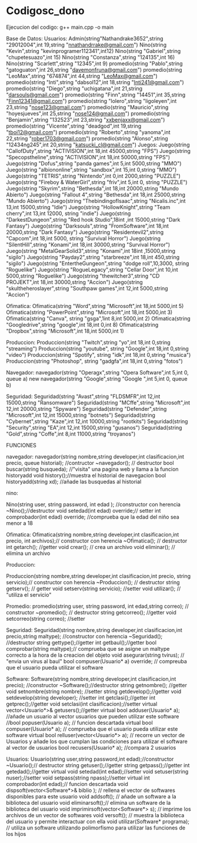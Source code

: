 # Codigosc_dono
Ejecucion del codigo: g++ main.cpp -o main


Base de Datos:
Usuarios:
 Admin(string"Nathandrake3652",string "29012004",int 19,string "nnathandrrake@gmail.com")
Nino(string "Kevin",string "kevinprogramer112341",int12)
 Nino(string "Gabriel",string "chupetesuazo",int 15)
 Nino(string "Constanza",string "124135",int 16)
 Nino(string "Scarlett",string "12345",int 9)
 promedio(string "Pablo",string "gatoguaton",int 26,string "davemonfruna@gmail.com")
 promedio(string "LeoMax",string "674874",int 44,string "LeoMax@gmail.com")
 promedio(string "Inti",string "dabsol12",int 18,string "Inti241@gmail.com")
 promedio(string "Diego",string "uchigatana",int 21,string "darsouls@gmail.com")
 promedio(string "Finn",string "14451",int 35,string "Finn12341@gmail.com")
 promedio(string "lolero",string "ligoleyen",int 23,string "nose123@gmail.com")
  promedio(string "Mauricio",string "hoyesjueves",int 25,string "nose124@gmail.com")
promedio(string "Benjamin",string "132523",int 23,string "xxbenjaxx@gmail.com")
   promedio(string "Vicente",string "deadgod",int 19,string "tboi12@gmail.com")
 promedio(string "Roberto",string "yanoma",int 22,string "rober1703@gmail.com")
   promedio(string "Alonso",string "12434ng245",int 20,string "katsucki_cl@gmail.com")
   Juegos: 
    Juego(string "CallofDuty",string "ACTIVISION",int 18,int 45000,string "FPS")
   Juego(string "Specopstheline",string "ACTIVISION",int 18,int 50000,string "FPS")
    Juego(string "Dofus",string "panda games",int 5,int 5000,string  "MMO")
    Juego(string "albiononline",string "sandbox",int 15,int 0,string  "MMO")
   Juego(string "TETRIS",string "Nintendo",int 0,int 2000,string  "PUZZLE")
    Juego(string "Fireboy & WaterGirl",string "friv",int 5,int 0, string "PUZZLE")
    Juego(string "Skyrim",string "Bethesda",int 18,int 20000,string  "Mundo Abierto")
    Juego(string "Fallout 4",string "Bethesda",int 18,int 25000,string  "Mundo Abierto")
    Juego(string "ThebindingofIsaac",string "Nicalis.inc",int 13,int 15000,string  "Idie")
    Juego(string "HollowKnight",string "Team cherry",int 13,int 12000, string "indie")
    Juego(string "DarkestDungeon",string "Red hook Studio",18int ,int 15000,string  "Dark Fantasy")
    Juego(string "Darksouls",string "FromSoftware",int 18,int 20000,string  "Dark Fantasy")
   Juego(string "Residentevil2",string "Capcom",int 18,int 5000, string "Survival Horror")
   Juego(string "SilentHill",string "Konami",int 18,int 30000,string  "Survival Horror")
    Juego(string "MetalGearSolid3",string "Konami",int 18int ,15000,string  "sigilo")
    Juego(string "Payday2",string "starbreeze",int 18,int 450,string  "sigilo")
    Juego(string "EntertheGungeon",string "dodge roll",10,3000, string "Roguelike")
   Juego(string "RogueLegacy",string "Cellar Door",int 10,int 5000,string  "Roguelike")
    Juego(string "thewitcher3",string "CD PROJEKT",int 18,int 30000,string  "Accion")
   Juego(string "skultheheroslayer",string "Southpaw games",int 12,int 5000,string  "Accion")

   Ofimatica:
   Ofimatica(string "Word",string  "Microsoft",int 18,int 5000,int 5)
   Ofimatica(string "PowerPoint",string  "Microsoft",int 18,int 5000,int 3)
   Ofimatica(string "Canva", string "gsga",1int 8,int 5000,int 2)
  Ofimatica(string "Googledrive",string "google",int 18,int 0,int 8)
   Ofimatica(string "Dropbox",string  "Microsoft",int 18,int 5000,int 1)

Produccion:
Produccion(string "Twitch",string  "yo",int 18,int 0,string "streaming")
Produccion(string "youtube", string "Google",int 18,int 0,string "video")
Produccion(string "Spotify", string "idk",int 18,int 0,string "musica")
 Produccion(string "Photoshop", string "gadgfa",int 18,int 0,string "fotos")

 Navegador:
 navegador(string "Operagx",string "Opera Software",int 5,int 0, queue <string>a)
   new navegador(string "Google",string "Google ",int 5,int 0, queue <string>b)

   Seguridad:
    Seguridad(string "Avast",string "FLDSMFR",int 12,int 15000,string "Ransomware")
     Seguridad(string "MCffe",string "Microsoft",int 12,int 20000,string "Spyware")
    Seguridad(string "Defender",string "Microsoft",int 12,int 15000,string "botnets")
   Seguridad(string "Cybernet",string "Kaze",int 12,int 10000,string "rootkits")
     Seguridad(string "Security",string "EA",int 12,int 15000,string "gusanos")
    Seguridad(string "Gold",string "Coffe",int 8,int 11000,string "troyanos")



FUNCIONES

navegador:
navegador(string nombre,string developer,int clasificacion,int precio, queue<string> historial); //contructor
    ~navegador(); // destructor
    bool buscar(string busqueda);  //"visita" una pagina web y llama a la funcion historyadd
    void history();//muestra el historial de navegacion
    bool historyadd(string xd); //añade las busquedas al historial

nino:

Nino(string user, string password, int edad ); //constructor con herencia
    ~Nino();//destructor
    void setedad(int edad) override;// setter
    int comprobador(int edad) override; //comprueba que la edad del niño sea menor a 18


Ofimatica: 
Ofimatica(string nombre,string developer,int clasificacion,int precio, int archivos);// constructor con herencia
    ~Ofimatica(); // destructor
    int getarch(); //getter
    void crear(); // crea un archivo
    void eliminar(); // elimina un archivo

Produccion:

Produccion(string nombre,string developer,int clasificacion,int precio, string servicio);// constructor con herencia
    ~Produccion(); // destructor
    string getserv(); // getter
    void setserv(string servicio); //setter
    void utilizar(); // "utiliza el servicio"


Promedio:
 promedio(string user, string password, int edad,string correo); // constructor
    ~promedio(); // destructor
    string getcorreo(); //getter
    void setcorreo(string correo); //setter


Seguridad: 
Seguridad(string nombre,string developer,int clasificacion,int precio,string maltype); //constructor con herencia
    ~Seguridad(); //destructor
    string gettype();//getter
    int getbaul();//getter
    bool comprobar(string maltype);// comprueba que se asigne un maltype correcto a la hora de la creacion del objeto
    void asegurar(string tvirus); // "envia un virus al baul"
    bool compuser(Usuario* a) override; // compreuba que el usuario pueda utilizar el software


Software:
Software(string nombre,string developer,int clasificacion,int precio); //constructor
    ~Software();//destructor
    string getnombre(); //getter
    void setnombre(string nombre); //setter
    string getdevelop();//getter
    void setdevelop(string developer); //setter
    int getclasi();//getter
    int getprec();//getter
    void setclasi(int clasificacion);//setter
    virtual vector<Usuario*>& getusers();//getter
    virtual bool adduser(Usuario* a); //añade un usuario al vector usuarios que pueden utilizar este software
    //bool popuser(Usuario a); // funcion descartada
    virtual bool compuser(Usuario* a); // comprueba que el usuario pueda utilizar este software
    virtual bool relluser(vector<Usuario*> a); // recorre un vector de Usuarios y añade los que cumplan las condiciones para utilizar el software al vector de usuarios
    bool recusers(Usuario* a); //compara 2 usuarios

Usuarios:
 Usuario(string user,string  password,int edad);//constructor
     ~Usuario();// destructor
    string getuser();//getter
    string getpass();//getter
    int getedad();//getter
    virtual void setedad(int edad);//setter
    void setuser(string nuser);//setter
    void setpass(string npass);//setter
    virtual int comprobador(int edad);// funcion descartada
    void dispsoft(vector<Software*>& biblio ); // rellena el vector de softwares disponibles para este usuario
    void addsoft(); // añade un software a la biblioteca del usuario
    void eliminarsoft();// elimina un software de la biblioteca del usuario
    void imprimirsoft(vector<Software*> s); // imprime los archivos de un vector de softwares
    void versoft(); // muestra la biblioteca del usuario y permite interactuar con ella
    void utilizar(Software* programa); // utiliza un software utilizando polimorfismo para utilizar las funciones de los hijos



    